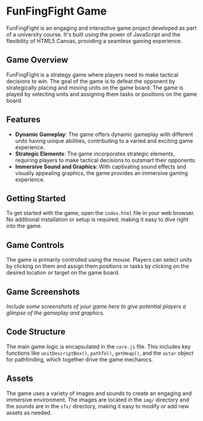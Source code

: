 # FunFingFight Game

FunFingFight is an engaging and interactive game project developed as part of a university course. It's built using the power of JavaScript and the flexibility of HTML5 Canvas, providing a seamless gaming experience.

## Game Overview

FunFingFight is a strategy game where players need to make tactical decisions to win. The goal of the game is to defeat the opponent by strategically placing and moving units on the game board. The game is played by selecting units and assigning them tasks or positions on the game board.

## Features

- **Dynamic Gameplay**: The game offers dynamic gameplay with different units having unique abilities, contributing to a varied and exciting game experience.
- **Strategic Elements**: The game incorporates strategic elements, requiring players to make tactical decisions to outsmart their opponents.
- **Immersive Sound and Graphics**: With captivating sound effects and visually appealing graphics, the game provides an immersive gaming experience.

## Getting Started

To get started with the game, open the `index.html` file in your web browser. No additional installation or setup is required, making it easy to dive right into the game.

## Game Controls

The game is primarily controlled using the mouse. Players can select units by clicking on them and assign them positions or tasks by clicking on the desired location or target on the game board.

## Game Screenshots

_Include some screenshots of your game here to give potential players a glimpse of the gameplay and graphics._

## Code Structure

The main game logic is encapsulated in the `core.js` file. This includes key functions like `unitDescriptBox()`, `pathTo()`, `getHeap()`, and the `astar` object for pathfinding, which together drive the game mechanics.

## Assets

The game uses a variety of images and sounds to create an engaging and immersive environment. The images are located in the `img/` directory and the sounds are in the `sfx/` directory, making it easy to modify or add new assets as needed.